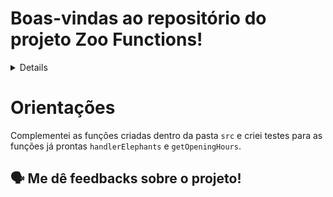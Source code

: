 # Boas-vindas ao repositório do projeto Zoo Functions!	

	
<details>
🧑‍💻 O que foi desenvolvido<br />

  Com minhas habilidades com `ES6`, `Higher Order Functions` e testes. Organizei as informações de um zoológico! 🐘
  
  Desenvolvi funções que buscam informações sobre os animais do zoológico como: espécie e local de origem. Além disso, busca de dados sobre as pessoas que colaboram com a manutenção e cuidado do zoológico. 🧑‍🌾

  E não parei por aí! 🤩 
  
  Projeto orientado a testes para ajudar a garantir um código de qualidade. Para isso, implementei testes para funções já existentes, percebendo os casos de uso de minha aplicação e garantindo que ela está funcionando da maneira correta! 🚀 

<br />

</details>
	
# Orientações
Complementei as funções criadas dentro da pasta `src` e criei testes para as funções já prontas `handlerElephants` e `getOpeningHours`.

🗣 Me dê feedbacks sobre o projeto!
---
